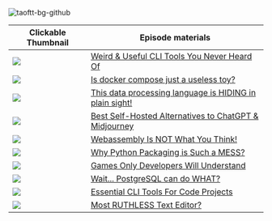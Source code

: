 ![taoftt-bg-github](https://github.com/user-attachments/assets/abe5d06d-4c6b-4ec8-86a3-558c33d6d272)

| Clickable Thumbnail | Episode materials |
|------------|-----------|
| <a href="https://youtu.be/pZO9y72otFg"><img src="https://github.com/user-attachments/assets/a69f4732-e4ff-434f-b837-a9d2b38f8592"></a> | [Weird & Useful CLI Tools You Never Heard Of](weird-and-useful/README.md) |
| <a href="https://youtu.be/yBgzm6c5e1M"><img src="https://github.com/user-attachments/assets/9d0d63d2-1597-467b-bb41-f7ffaf4aa9f0"></a> | [Is docker compose just a useless toy?](end-to-end-docker-compose/README.md) |
| <a href="https://youtu.be/Dr0zFRswrwk"><img src="https://github.com/user-attachments/assets/93b2e2d5-4723-4240-a2c4-79319285151e"></a> | [This data processing language is HIDING in plain sight!](awksome/README.md) |
| <a href="https://youtu.be/ywgJJ4X_kpY"><img src="https://github.com/user-attachments/assets/b40e0d05-21c5-4d6b-8de0-c41563bdfd3d"></a> | [Best Self-Hosted Alternatives to ChatGPT & Midjourney](self-hosted-genai/README.md) |
| <a href="https://youtu.be/Wxw-YAGYHDc"><img src="https://github.com/user-attachments/assets/2bed08fc-52e5-410d-a634-cc2c24b9772c"></a> | [Webassembly Is NOT What You Think!](wasm-is-not-what-you-think/README.md) |
| <a href="https://youtu.be/qil43iqNdQA"><img src="https://github.com/user-attachments/assets/b5fbea3b-1b8b-461a-99e7-eb242610b9ea"></a> | [Why Python Packaging is Such a MESS?](python-packaging-is-a-mess/README.md) |
| <a href="https://youtu.be/1w9Oc89wgps"><img src="https://github.com/user-attachments/assets/7f0477d4-1494-47ed-a0f3-9043e622b5df"></a> | [Games Only Developers Will Understand](games-only-developers-will-understand/README.md) |
| <a href="https://youtu.be/VEWXmdjzIpQ"><img src="https://github.com/user-attachments/assets/ac161e4b-0eb6-4d20-8253-1ff62a9c7713"></a> | [Wait... PostgreSQL can do WHAT?](postgresql-is-not-a-database/README.md) |
| <a href="https://youtu.be/OYl-wrsMGZo"><img src="https://github.com/user-attachments/assets/237e74f9-0bc2-4848-b549-59b1e7d2b6ab"></a> | [Essential CLI Tools For Code Projects](4-cli-tools-to-manage-projects) |
| <a href="https://youtu.be/I1GVHhBS7no"><img src="https://github.com/user-attachments/assets/4a571f53-07d0-44bc-bc7c-d3da5c962c4f"></a> | [Most RUTHLESS Text Editor?](line-editors/poetry-project) |
